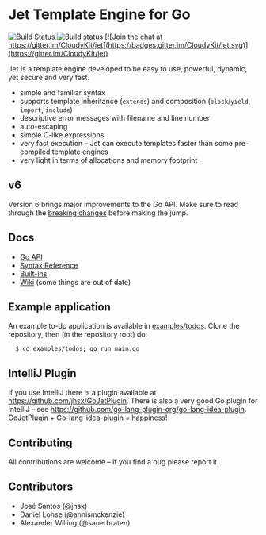 # Jet Template Engine for Go

[![Build Status](https://travis-ci.org/CloudyKit/jet.svg?branch=master)](https://travis-ci.org/CloudyKit/jet) [![Build status](https://ci.appveyor.com/api/projects/status/5g4whw3c6518vvku?svg=true)](https://ci.appveyor.com/project/CloudyKit/jet) [![Join the chat at https://gitter.im/CloudyKit/jet](https://badges.gitter.im/CloudyKit/jet.svg)](https://gitter.im/CloudyKit/jet)

Jet is a template engine developed to be easy to use, powerful, dynamic, yet secure and very fast.

* simple and familiar syntax
* supports template inheritance (`extends`) and composition (`block`/`yield`, `import`, `include`)
* descriptive error messages with filename and line number
* auto-escaping
* simple C-like expressions
* very fast execution – Jet can execute templates faster than some pre-compiled template engines
* very light in terms of allocations and memory footprint

## v6

Version 6 brings major improvements to the Go API. Make sure to read through the [breaking changes](./docs/changes.md) before making the jump.

## Docs

- [Go API](https://beta.pkg.go.dev/github.com/CloudyKit/jet/v6#section-documentation)
- [Syntax Reference](./docs/syntax.md)
- [Built-ins](./docs/builtins.md)
- [Wiki](https://github.com/CloudyKit/jet/wiki) (some things are out of date)

## Example application

An example to-do application is available in [examples/todos](./examples/todos). Clone the repository, then (in the repository root) do:
```
  $ cd examples/todos; go run main.go
```

## IntelliJ Plugin

If you use IntelliJ there is a plugin available at https://github.com/jhsx/GoJetPlugin.
There is also a very good Go plugin for IntelliJ – see https://github.com/go-lang-plugin-org/go-lang-idea-plugin.
GoJetPlugin + Go-lang-idea-plugin = happiness!

## Contributing

All contributions are welcome – if you find a bug please report it.

## Contributors

- José Santos (@jhsx)
- Daniel Lohse (@annismckenzie)
- Alexander Willing (@sauerbraten)

